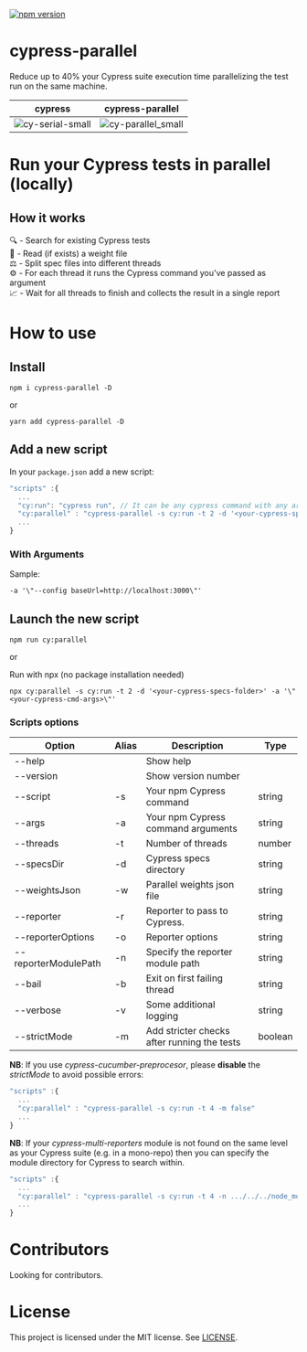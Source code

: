 [![npm version](https://badge.fury.io/js/cypress-parallel.svg)](https://badge.fury.io/js/cypress-parallel)

# cypress-parallel

Reduce up to 40% your Cypress suite execution time parallelizing the test run on the same machine.

|                                                          cypress                                                          |                                                      cypress-parallel                                                       |
| :-----------------------------------------------------------------------------------------------------------------------: | :-------------------------------------------------------------------------------------------------------------------------: |
| ![cy-serial-small](https://user-images.githubusercontent.com/38537547/114301114-92600a80-9ac3-11eb-9166-e95ae9cd5178.gif) | ![cy-parallel_small](https://user-images.githubusercontent.com/38537547/114301127-9db33600-9ac3-11eb-9bfc-c2096023bba7.gif) |

# Run your Cypress tests in parallel (locally)

## How it works

🔍 - Search for existing Cypress tests\
📄 - Read (if exists) a weight file\
⚖️ - Split spec files into different threads\
⚙️ - For each thread it runs the Cypress command you've passed as argument\
📈 - Wait for all threads to finish and collects the result in a single report

# How to use

## Install

```
npm i cypress-parallel -D
```

or

```
yarn add cypress-parallel -D
```

## Add a new script

In your `package.json` add a new script:

```typescript
"scripts" :{
  ...
  "cy:run": "cypress run", // It can be any cypress command with any argument
  "cy:parallel" : "cypress-parallel -s cy:run -t 2 -d '<your-cypress-specs-folder>' -a '\"<your-cypress-cmd-args>\"'"
  ...
}
```

### With Arguments

Sample:

```
-a '\"--config baseUrl=http://localhost:3000\"'
```

## Launch the new script

```
npm run cy:parallel
```

or 

Run with npx (no package installation needed)

```
npx cy:parallel -s cy:run -t 2 -d '<your-cypress-specs-folder>' -a '\"<your-cypress-cmd-args>\"'
```

### Scripts options

| Option            | Alias | Description                        | Type   |
| ----------------- | ----- | ---------------------------------- | ------ |
| --help            |       | Show help                          |        |
| --version         |       | Show version number                |        |
| --script          | -s    | Your npm Cypress command           | string |
| --args            | -a    | Your npm Cypress command arguments | string |
| --threads         | -t    | Number of threads                  | number |
| --specsDir        | -d    | Cypress specs directory            | string |
| --weightsJson     | -w    | Parallel weights json file         | string |
| --reporter        | -r    | Reporter to pass to Cypress.       | string |
| --reporterOptions | -o    | Reporter options                   | string |
| --reporterModulePath | -n    | Specify the reporter module path   | string |
| --bail            | -b    | Exit on first failing thread       | string |
| --verbose         | -v    | Some additional logging            | string |
| --strictMode      | -m    | Add stricter checks after running the tests           | boolean |

**NB**: If you use *cypress-cucumber-preprocesor*, please **disable** the *strictMode* to avoid possible errors:

```typescript
"scripts" :{
  ...
  "cy:parallel" : "cypress-parallel -s cy:run -t 4 -m false"
  ...
}
```

**NB**: If your *cypress-multi-reporters* module is not found on the same level as your Cypress suite (e.g. in a mono-repo) then you can specify the module directory for Cypress to search within.

```typescript
"scripts" :{
  ...
  "cy:parallel" : "cypress-parallel -s cy:run -t 4 -n .../../../node_modules/cypress-multi-reporters"
  ...
}
```

# Contributors

Looking for contributors.

# License

This project is licensed under the MIT license. See [LICENSE](LICENSE).
